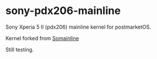 # sony-pdx206-mainline
Sony Xperia 5 II (pdx206) mainline kernel for postmarketOS.

Kernel forked from [Somainline](https://github.com/SoMainline/linux)

Still testing.
